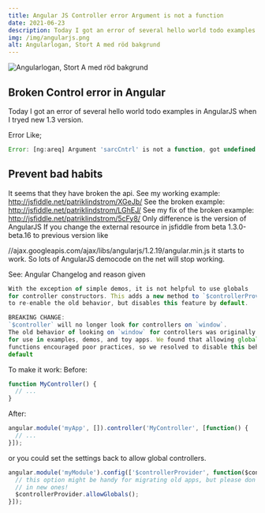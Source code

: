 ```yaml
---
title: Angular JS Controller error Argument is not a function
date: 2021-06-23
description: Today I got an error of several hello world todo examples in AngularJS when I tryed new 1.3 version.It seems that they have broken the api. See my working example...
img: /img/angularjs.png
alt: Angularlogan, Stort A med röd bakgrund
---
```

![Angularlogan, Stort A med röd bakgrund](/img/angularjs.png)

## Broken Control error in Angular
Today I got an error of several hello world todo examples in AngularJS when I tryed new 1.3 version.

Error Like;
```js
Error: [ng:areq] Argument 'sarcCntrl' is not a function, got undefined
```

## Prevent bad habits
It seems that they have broken the api. See my working example:
http://jsfiddle.net/patriklindstrom/XGeJb/
See the broken example:
http://jsfiddle.net/patriklindstrom/LGhEJ/
See my fix of the broken example:
http://jsfiddle.net/patriklindstrom/5cFy8/
Only difference is the version of AngularJS
If you change the external resource in jsfiddle from beta 1.3.0-beta.16 to previous version like 

//ajax.googleapis.com/ajax/libs/angularjs/1.2.19/angular.min.js it starts to work.
So lots of AngularJS democode on the net will stop working.

See: Angular Changelog and reason given

```js
With the exception of simple demos, it is not helpful to use globals
for controller constructors. This adds a new method to `$controllerProvider`
to re-enable the old behavior, but disables this feature by default.

BREAKING CHANGE:
`$controller` will no longer look for controllers on `window`.
The old behavior of looking on `window` for controllers was originally intended
for use in examples, demos, and toy apps. We found that allowing global controller
functions encouraged poor practices, so we resolved to disable this behavior by
default
```

To make it work: Before:
```js
function MyController() {
  // ...
}
```
After:
```js
angular.module('myApp', []).controller('MyController', [function() {
  // ...
}]);
```
or you could set the settings back to allow global controllers.
```js
angular.module('myModule').config(['$controllerProvider', function($controllerProvider) {
  // this option might be handy for migrating old apps, but please don't use it
  // in new ones!
  $controllerProvider.allowGlobals();
}]);
```